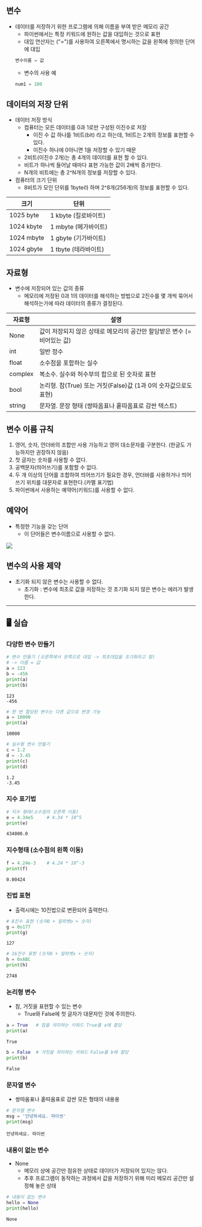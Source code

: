 ## 변수

- 데이터를 저장하기 위한 프로그램에 의해 이름을 부여 받은 메모리 공간
  - 파이썬에서는 특정 키워드에 원하는 값을 대입하는 것으로 표현
  - 대입 연산자는 ("=")를 사용하여 오른쪽에서 명시하는 값을 왼쪽에 정의한 단어에 대입
  ```py
  변수이름 = 값
  ```
  - 변수의 사용 예
  ```py
  num1 = 100
  ```

## 데이터의 저장 단위

- 데이터 저장 방식
  - 컴퓨터는 모든 데이터를 0과 1로만 구성된 이진수로 저장
    - 이진 수 값 하나틑 1비트(bit) 라고 하는데, 1비트는 2개의 정보를 표현할 수 있다.
    - 이진수 하나에 0아니면 1을 저장할 수 있기 때문
  - 2비트(이진수 2개)는 총 4개의 데이터를 표현 할 수 있다.
  - 비트가 하나씩 들어날 때마다 표현 가능한 값이 2배씩 증가한다.
  - N개의 비트에는 총 2^N개의 정보를 저장할 수 있다.
- 컴퓨터의 크기 단위
  - 8비트가 모인 단위를 1byte라 하며 2^8개(256개)의 정보를 표현할 수 있다.

| 크기       | 단위                 |
| ---------- | -------------------- |
| 1025 byte  | 1 kbyte (킬로바이트) |
| 1024 kbyte | 1 mbyte (메가바이트) |
| 1024 mbyte | 1 gbyte (기가바이트) |
| 1024 gbyte | 1 tbyte (테라바이트) |

## 자료형

- 변수에 저장되어 있는 값의 종류
  - 메모리에 저장된 0과 1의 데이터를 해석하는 방법으로 2진수를 몇 개씩 묶어서 해석하는가에 따라 데이터의 종류가 결정된다.

| 자료형  | 설명                                                                   |
| ------- | ---------------------------------------------------------------------- |
| None    | 값이 저장되지 않은 상태로 메모리의 공간만 할당받은 변수 (=비어있는 값) |
| int     | 일반 정수                                                              |
| float   | 소수점을 포함하는 실수                                                 |
| complex | 복소수. 실수와 허수부의 합으로 된 숫자로 표현                          |
| bool    | 논리형. 참(True) 또는 거짓(False)값 (1과 0의 숫자값으로도 표현)        |
| string  | 문자열. 문장 형태 (쌍따옴표나 홑따옴표로 감싼 텍스트)                  |

## 변수 이름 규칙

1. 영어, 숫자, 언더바의 조합만 사용 가능하고 영어 대소문자를 구분한다. (한글도 가능하지만 권장하지 않음)
2. 첫 글자는 숫자를 사용할 수 없다.
3. 공백문자(띄어쓰기)를 포함할 수 없다.
4. 두 개 이상의 단어를 조합하여 띄어쓰기가 필요한 경우, 언더바를 사용하거나 띄어쓰기 위치를 대문자로 표현한다.(카멜 표기법)
5. 파이썬에서 사용하는 예약어(키워드)를 사용할 수 없다.

## 예약어

- 특정한 기능을 갖는 단어
  - 이 단어들은 변수이름으로 사용할 수 없다.

![](https://velog.velcdn.com/images/tlawlswn28/post/14f39e06-c3aa-4111-b595-d8c02e7b5e3c/image.png)

## 변수의 사용 제약

- 초기화 되지 않은 변수는 사용할 수 없다.
  - 초기화 : 변수에 최초로 값을 저장하는 것
    초기화 되지 않은 변수는 에러가 발생한다.

---

## 🖥️ 실습

### 다양한 변수 만들기

```python
# 변수 만들기 (오른쪽에서 왼쪽으로 대입 -> 최초대입을 초기화라고 함)
# -> 이름 = 값
a = 123
b = -456
print(a)
print(b)
```

    123
    -456

```python
# 한 번 할당된 변수는 다른 값으로 변경 가능
a = 10000
print(a)
```

    10000

```python
# 실수형 변수 만들기
c = 1.2
d = -3.45
print(c)
print(d)
```

    1.2
    -3.45

### 지수 표기법

```python
# 지수 형태(소수점의 오른쪽 이동)
e = 4.34e5     # 4.34 * 10^5
print(e)
```

    434000.0

### 지수형태 (소수점의 왼쪽 이동)

```python
f = 4.24e-3    # 4.24 * 10^-3
print(f)
```

    0.00424

### 진법 표현

- 출력시에는 10진법으로 변환되어 출력한다.

```python
# 8진수 표현 (숫자0 + 알파벳o + 숫자)
g = 0o177
print(g)
```

    127

```python
# 16진수 표현 (숫자0 + 알파벳x + 숫자)
h = 0xABC
print(h)
```

    2748

### 논리형 변수

- 참, 거짓을 표현할 수 있는 변수
  - True와 False에 첫 글자가 대문자인 것에 주의한다.

```python
a = True   # 참을 의미하는 키워드 True를 a에 할당
print(a)
```

    True

```python
b = False  # 거짓을 의미하는 키워드 False를 b에 할당
print(b)
```

    False

### 문자열 변수

- 쌍따옴표나 홑따옴표로 감싼 모든 형태의 내용용

```python
# 문자열 변수
msg = '안녕하세요. 파이썬'
print(msg)
```

    안녕하세요. 파이썬

### 내용이 없는 변수

- None
  - 메모리 상에 공간만 점유한 상태로 데이터가 저장되어 있지는 않다.
  - 추후 프로그램이 동작하는 과정에서 값을 저장하기 위해 미리 메모리 공간만 설정해 놓은 상태

```python
# 내용이 없는 변수
hello = None
print(hello)
```

    None
